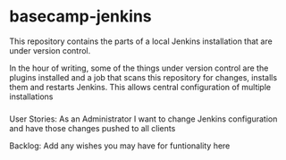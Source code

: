 basecamp-jenkins
================

This repository contains the parts of a local Jenkins installation that are under version control.

In the hour of writing, some of the things under version control are the plugins installed and a job that scans this repository for changes, installs them and restarts Jenkins. This allows central configuration of multiple installations


#####
User Stories:
As an Administrator I want to change Jenkins configuration and have those changes pushed to all clients 

Backlog:
Add any wishes you may have for funtionality here
